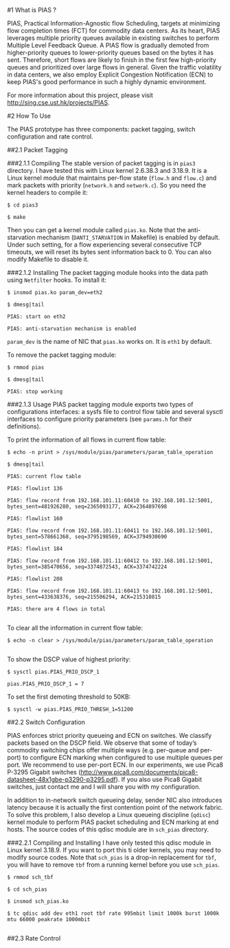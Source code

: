 #1 What is PIAS ?

PIAS, Practical Information-Agnostic flow Scheduling, targets at minimizing flow completion times (FCT) for commodity data centers. As its heart, PIAS leverages multiple priority queues available in existing switches to perform Multiple Level Feedback Queue. A PIAS flow is gradually demoted from higher-priority queues to lower-priority queues based on the bytes it has sent. Therefore, short flows are likely to finish in the first few high-priority queues and prioritized over large flows in general. Given the traffic volatility in data centers, we also employ Explicit Congestion Notification (ECN) to keep PIAS's good performance in such a highly dynamic environment. 

For more information about this project, please visit <http://sing.cse.ust.hk/projects/PIAS>.

#2 How To Use

The PIAS prototype has three components: packet tagging, switch configuration and rate control.

##2.1 Packet Tagging 

###2.1.1 Compiling
The stable version of packet tagging is in `pias3` directory. I have tested this with Linux kernel 2.6.38.3 and 3.18.9. It is a Linux kernel module that maintains per-flow state (`flow.h` and `flow.c`) and mark packets with priority (`network.h` and `network.c`). So you need the kernel headers to compile it:  

<pre><code>$ cd pias3<br/>
$ make</code></pre>

Then you can get a kernel module called `pias.ko`. Note that the anti-starvation mechanism (`DANTI_STARVATION` in Makefile) is enabled by default. Under such setting, for a flow experiencing several consecutive TCP timeouts, we will reset its bytes sent information back to 0. You can also modify Makefile to disable it. 

###2.1.2 Installing 
The packet tagging module hooks into the data path using `Netfilter` hooks. To install it:
<pre><code>$ insmod pias.ko param_dev=eth2<br/>
$ dmesg|tail<br/>
PIAS: start on eth2<br/>
PIAS: anti-starvation mechanism is enabled
</code></pre>

`param_dev` is the name of NIC that `pias.ko` works on. It is `eth1` by default.

To remove the packet tagging module:
<pre><code>$ rmmod pias<br/>
$ dmesg|tail<br/>
PIAS: stop working
</code></pre>

###2.1.3 Usage
PIAS packet tagging module exports two types of configurations interfaces: a sysfs file to control flow table and several sysctl interfaces to configure priority parameters (see `params.h` for their definitions).

To print the information of all flows in current flow table:
<pre><code>$ echo -n print > /sys/module/pias/parameters/param_table_operation<br/>
$ dmesg|tail<br/>
PIAS: current flow table<br/>
PIAS: flowlist 136<br/>
PIAS: flow record from 192.168.101.11:60410 to 192.168.101.12:5001, bytes_sent=481926280, seq=2365093177, ACK=2364897698<br/>
PIAS: flowlist 160<br/>
PIAS: flow record from 192.168.101.11:60411 to 192.168.101.12:5001, bytes_sent=578661368, seq=3795198569, ACK=3794930690<br/>
PIAS: flowlist 184<br/>
PIAS: flow record from 192.168.101.11:60412 to 192.168.101.12:5001, bytes_sent=385470656, seq=3374872543, ACK=3374742224<br/>
PIAS: flowlist 208<br/>
PIAS: flow record from 192.168.101.11:60413 to 192.168.101.12:5001, bytes_sent=433638376, seq=215506294, ACK=215310815<br/>
PIAS: there are 4 flows in total<br/>
</code></pre>

To clear all the information in current flow table:
<pre><code>$ echo -n clear > /sys/module/pias/parameters/param_table_operation<br/>
</code></pre>

To show the DSCP value of highest priority:
<pre><code>$ sysctl pias.PIAS_PRIO_DSCP_1<br/>
pias.PIAS_PRIO_DSCP_1 = 7
</code></pre>

To set the first demoting threshold to 50KB:
<pre><code>$ sysctl -w pias.PIAS_PRIO_THRESH_1=51200
</code></pre>

##2.2 Switch Configuration

PIAS enforces strict priority queueing and ECN on switches. We classify packets based on the DSCP field. We observe that some of today’s commodity switching chips offer multiple ways (e.g. per-queue and per-port) to configure ECN marking when configured to use multiple queues per port. We recommend to use per-port ECN. In our experiments, we use Pica8 P-3295 Gigabit switches (<http://www.pica8.com/documents/pica8-datasheet-48x1gbe-p3290-p3295.pdf>). If you also use Pica8 Gigabit switches, just contact me and I will share you with my configuration.

In addition to in-network switch queueing delay, sender NIC also introduces latency because it is actually the first contention point of the network fabric. To solve this problem, I also develop a Linux queueing discipline (`qdisc`) kernel module to perform PIAS packet scheduling and ECN marking at end hosts. The source codes of this qdisc module are in `sch_pias` directory.   

###2.2.1 Compiling and Installing
I have only tested this qdisc module in Linux kernel 3.18.9. If you want to port this ti older kernels, you may need to modify source codes. Note that `sch_pias` is a drop-in replacement for `tbf`, you will have to remove `tbf` from a running kernel before you use `sch_pias`. 

<pre><code>$ rmmod sch_tbf<br/>
$ cd sch_pias<br/>
$ insmod sch_pias.ko<br/>
$ tc qdisc add dev eth1 root tbf rate 995mbit limit 1000k burst 1000k mtu 66000 peakrate 1000mbit<br/>
</code></pre>


##2.3 Rate Control
